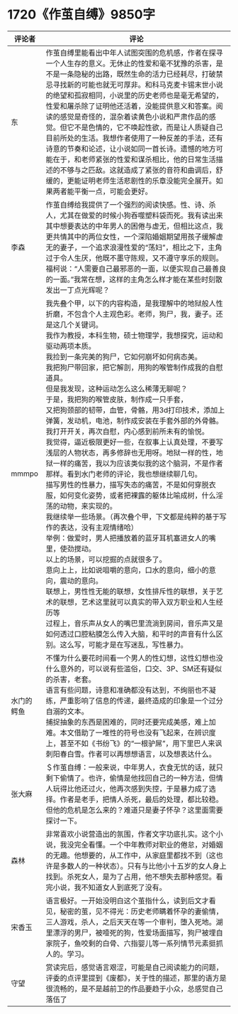 # 1720《作茧自缚》9850字

评论者 | 评论 |
|---|---|
东|作茧自缚里能看出中年人试图突围的危机感，作者在探寻一个人生存的意义。无休止的性爱和毫不犹豫的杀害，是不是一条隐秘的出路，既然生命的活力已经耗尽，打破禁忌寻找新的可能也就无可厚非。和科马克麦卡锡末世小说的绝望和孤寂相同，小说里的历史老师也是毫无希望的，性爱和屠杀除了证明他还活着，没能提供意义和答案。阅读的感觉是奇怪的，混杂着读黄色小说和严肃作品的感觉。但它不是色情的，它不唤起性欲，而是让人质疑自己目前所处的生活。我想作者使用了一种反差的手法，还有诗意的节奏和论述，让小说如同一首长诗。遗憾的地方可能在于，和老师紧张的性爱和谋杀相比，他的日常生活描述的不够与之匹敌。这就造成了紧张的音符和曲调后，舒缓的，更能证明老师生活悲剧性的乐章没能完全展开。如果两者能平衡一点，可能会更好。
李森|作茧自缚给我提供了一个强烈的阅读快感。性、诗、杀人，尤其在做爱的时候小狗吞噬塑料袋而死。我有读出来其中想要表达的中年男人的困倦与虚无，但相比这点，我更共情其中的两位女性，一个深陷婚姻期望用孩子缓解虚无的妻子，一个追求浪漫性爱的“荡妇”，相比之下，主角过于令人生厌，他既不墨守陈规，又不遵守享乐的规则。福柯说：“人需要自己最邪恶的一面，以便实现自己最善良的一面。”我常在想，这样的主角怎么样才能在某些时刻散发出一丁点光辉呢？
mmmpo|我先叠个甲，以下的内容构造，是我理解中的地狱般人性折磨，不包含个人主观色彩。老师，狗尸，我，妻子。还是这几个关键词。<br/>我作为教授，本科生物，硕士物理学，我想探究，运动和驱动两项本质。<br/>我捡到一条完美的狗尸，它如何崩坏如何病态美。<br/>我把狗尸带回家，把它解剖，用狗的喉管制作成我的自慰道具。<br/>但是我发现，这种运动怎么这么稀薄无聊呢？<br/>于是，我把狗的喉管皮肤，制作成一只手套，<br/>又把狗颈部的韧带，血管，骨骼，用3d打印技术，添加上弹簧，发动机，电池，制作成安装在手套外部的外骨骼。<br/>我打开开关，再次自慰，内心感到前所未有的愉悦。<br/>我觉得，逼近极限更好一些，在叙事上认真处理，不要写浅层的人物状态，再多修辞也无用呀。地狱一样的性，地狱一样的痛苦，我以为应该类似我的这个脑洞，不是作者那样。看到水门老师的评论，我也想继续聊几句。<br/>描写男性的性暴力，描写失态的痛苦，不是如何穿脱衣服，如何变化姿势，或者把裸露的躯体比喻成树，什么淫荡的动物，来实现的。<br/>我继续举一些场景。（再次叠个甲，下文都是纯粹的基于写作的表达，没有主观情绪哈）<br/>举例：做爱时，男人把播放着的蓝牙耳机塞进女人的嘴里，使劲搅动。<br/>以上的场景，可以挖掘的点就很多了。<br/>意向上上，比如说咀嚼的意向，口水的意向，细小的意向，震动的意向。<br/>联想上，男性性无能的联想，女性排斥性的联想，关于艺术的联想，艺术这里就可以真实的带入双方职业和人生经历等<br/>过程上，音乐声从女人的嘴巴里流淌到房间，音乐声又是如何透过口腔粘膜怎么传入大脑，和平时的声音有什么区别。这么写，可能才是在写迷乱，写性暴力。
水门的鳄鱼|不懂为什么要花时间看一个男人的性幻想，这性幻想也没什么意外的，可以说有些滥俗，口交、3P、SM还有疑似的杀害，老套。<br/>语言有些问题，诗意和准确都没有达到，不绚丽也不凝练，严重影响了信息的传递，最终造成的印象是一个过分自溺的文本。<br/>捕捉抽象的东西是困难的，同时还要完成美感，难上加难。本文借助了一堆性的符号也没有飞起来，在辨识度上，甚至不如《书纷飞》的“一根驴屌”，用下里巴人来讽刺阳春白雪。作者可以再想想语言，以及想表达什么。
张大麻|＄作茧自缚：一般来说，中年男人，衣食无忧的话，就只剩下偷情了。也许，偷情是他找回自己的一种方法，但情人玩得比他还过火，他再次感到失控，于是暴力成了选择。作者是老手，把情人杀死，最后的处理，都比较稳。但他的危机是怎么来的？难道只是妻子怀孕？这里面需要探讨一下。
森林|非常喜欢小说营造出的氛围，作者文字功底扎实。这个小说，我没完全看懂。一个中年教师对职业的倦怠，对婚姻的无趣。他想要的，从工作中，从家庭里都找不到（这也许是多数人的一种状态）。只有与比他小十五岁的女人身上找到。杀死女人，是为了占用，他不想失去那种感觉。看完小说，我不知道女人到底死了没有。
宋香玉|语言极好。一开始没明白这个茧指什么，读到后文才看见，秘密的茧，见不得光：历史老师瞒着怀孕的妻偷情，三人游戏，杀人，之后天天在等一个审判，堕入死地。湖里漂浮的男尸，被噎死的狗，性爱场面描写，狗尸被埋自家院子，鱼咬剩的白骨、六指婴儿等一系列情节元素挺抓人的。学习。
守望|赏读完后，感觉语言艰涩，可能是自己阅读能力的问题，评委的点评里提到《废都》，关于性的描述，那里的语方是很流畅的，是不是越前卫的作品要趋于小众，总感觉自己落伍了